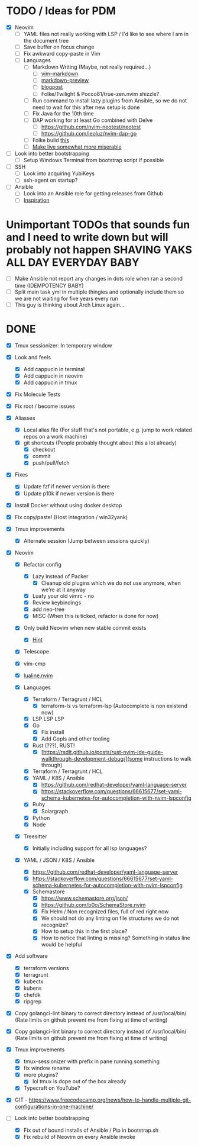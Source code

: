 # TODO / Ideas for PDM

- [x] Neovim
  - [ ] YAML files not really working with LSP / I'd like to see where I am in the document tree
  - [ ] Save buffer on focus change
  - [ ] Fix awkward copy-paste in Vim
  - [ ] Languages
    - [ ] Markdown Writing (Maybe, not really required...)
      - [ ] [vim-markdown](https://github.com/preservim/vim-markdown)
      - [ ] [markdown-preview](https://github.com/iamcco/markdown-preview.nvim)
      - [ ] [blogpost](https://alpha2phi.medium.com/vim-neovim-plugins-for-writing-d18414c7b21d)
      - [ ] Folke/Twilight & Pocco81/true-zen.nvim shizzle?
    - [ ] Run command to install lazy plugins from Ansible, so we do not need to wait for this after new setup is done
    - [ ] Fix Java for the 10th time
    - [ ] DAP working for at least Go combined with Delve
      - [ ] https://github.com/nvim-neotest/neotest
      - [ ] https://github.com/leoluz/nvim-dap-go
    - [ ] Folke build [this](https://github.com/folke/lazydev.nvim)
    - [ ] [Make live somewhat more miserable](github.com/m4xshen/hardtime.nvim)

- [ ] Look into better bootstrapping
  - [ ] Setup Windows Terminal from bootstrap script if possible

- [ ] SSH
  - [ ] Look into acquiring YubiKeys
  - [ ] ssh-agent on startup?

- [ ] Ansible
  - [ ] Look into an Ansible role for getting releases from Github
  - [ ] [Inspiration](https://github.com/zyedidia/eget)

# Unimportant TODOs that sounds fun and I need to write down but will probably not happen SHAVING YAKS ALL DAY EVERYDAY BABY

- [ ] Make Ansible not report any changes in dots role when ran a second time (IDEMPOTENCY BABY)
- [ ] Split main task yml in multiple thingies and optionally include them so we are not waiting for five years every run
- [ ] This guy is thinking about Arch Linux again...

# DONE

- [x] Tmux sessionizer: In temporary window
- [x] Look and feels
  - [x] Add cappucin in terminal
  - [x] Add cappucin in neovim
  - [x] Add cappucin in tmux

- [x] Fix Molecule Tests
- [x] Fix root / become issues

- [x] Aliasses
  - [x] Local alias file (For stuff that's not portable, e.g. jump to work related repos on a work machine)
  - [x] git shortcuts (People probably thought about this a lot already)
    - [x] checkout
    - [x] commit
    - [x] push/pull/fetch

- [x] Fixes
  - [x] Update fzf if newer version is there
  - [x] Update p10k if newer version is there

- [x] Install Docker without using docker desktop

- [x] Fix copy/paste! (Host integration / win32yank)

- [x] Tmux improvements
  - [x] Alternate session (Jump between sessions quickly)

- [x] Neovim
  - [x] Refactor config
    - [x] Lazy instead of Packer
      - [x] Cleanup old plugins which we do not use anymore, when we're at it anyway
    - [x] Luafy your old vimrc - no
    - [x] Review keybindings
    - [x] add neo-tree
    - [x] MISC (When this is ticked, refactor is done for now)
  - [x] Only build Neovim when new stable commit exists
    - [x] [Hint](https://docs.ansible.com/ansible/latest/collections/ansible/builtin/git_module.html)
  - [x] Telescope

  - [x] vim-cmp
  - [x] [lualine.nvim](https://github.com/nvim-lualine/lualine.nvim)
  - [x] Languages
    - [x] Terraform / Terragrunt / HCL
      - [x] terraform-ls vs terraform-lsp (Autocomplete is non existend now)
    - [x] LSP LSP LSP
    - [x] Go
      - [x] Fix install
      - [x] Add Gopls and other tooling
    - [x] Rust (???), RUST!
      - [x] [https://rsdlt.github.io/posts/rust-nvim-ide-guide-walkthrough-development-debug/](some instructions to walk through)
    - [x] Terraform / Terragrunt / HCL
    - [x] YAML / K8S / Ansible
      - [x] https://github.com/redhat-developer/yaml-language-server
      - [x] https://stackoverflow.com/questions/66615677/set-yaml-schema-kubernetes-for-autocompletion-with-nvim-lspconfig
    - [x] Ruby
      - [x] Solargraph
    - [x] Python
    - [x] Node
  - [x] Treesitter
    - [x] Initially including support for all lsp languages?

  - [x] YAML / JSON / K8S / Ansible
    - [x] https://github.com/redhat-developer/yaml-language-server
    - [x] https://stackoverflow.com/questions/66615677/set-yaml-schema-kubernetes-for-autocompletion-with-nvim-lspconfig
    - [x] Schemastore
      - [x] https://www.schemastore.org/json/
      - [x] https://github.com/b0o/SchemaStore.nvim
      - [x] Fix Helm / Non recognized files, full of red right now
      - [x] We should not do any linting on file structures we do not recognize?
      - [x] How to setup this in the first place?
      - [x] How to notice that linting is missing? Something in status line would be helpful

- [x] Add software
  - [x] terraform versions
  - [x] terragrunt
  - [x] kubectx
  - [x] kubens
  - [x] chefdk
  - [x] ripgrep

- [x] Copy golangci-lint binary to correct directory instead of /usr/local/bin/<ARCHIVEDIR> (Rate limits on github prevent me from fixing at time of writing)

- [x] Copy golangci-lint binary to correct directory instead of /usr/local/bin/<ARCHIVEDIR> (Rate limits on github prevent me from fixing at time of writing)

- [x] Tmux improvements
  - [x] tmux-sessionizer with prefix in pane running something
  - [x] fix window rename
  - [x] more plugins?
    - [x] lol tmux is dope out of the box already
  - [x] Typecraft on YouTube?

- [x] GIT - https://www.freecodecamp.org/news/how-to-handle-multiple-git-configurations-in-one-machine/

- [ ] Look into better bootstrapping
  - [x] Fix out of bound installs of Ansible / Pip in bootstrap.sh
  - [x] Fix rebuild of Neovim on every Ansible invoke
